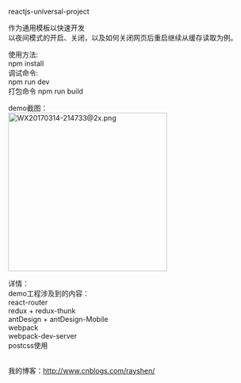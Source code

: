 reactjs-universal-project

作为通用模板以快速开发<br>
以夜间模式的开启、关闭，以及如何关闭网页后重启继续从缓存读取为例。<br>

使用方法:<br>
npm install<br>
调试命令:<br>
npm run dev<br>
打包命令
npm run build<br>
<p>
demo截图：<br>
<img width='320px' src="https://ooo.0o0.ooo/2017/03/14/58c7f50f3cdf1.png" alt="WX20170314-214733@2x.png" title="WX20170314-214733@2x.png" />
<p>
详情：<br>
demo工程涉及到的内容：<br>
react-router<br>
redux + redux-thunk<br>
antDesign + antDesign-Mobile<br>
webpack<br>
webpack-dev-server<br>
postcss使用<br>

<br>我的博客：http://www.cnblogs.com/rayshen/<br>
